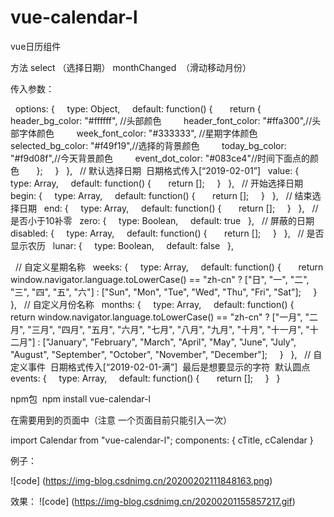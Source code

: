 # vue-calendar-l 
vue日历组件

方法
select （选择日期）
monthChanged  （滑动移动月份）

传入参数：

  options: {
    type: Object,
    default: function() {
      return {
        header_bg_color: "#ffffff", //头部颜色
        header_font_color: "#ffa300",//头部字体颜色
        week_font_color: "#333333", //星期字体颜色
        selected_bg_color: "#f49f19",//选择的背景颜色
        today_bg_color: "#f9d08f",//今天背景颜色
        event_dot_color: "#083ce4"//时间下面点的颜色
      };
    }
  },
  // 默认选择日期  日期格式传入[“2019-02-01”]
  value: {
    type: Array,
    default: function() {
      return [];
    }
  },
  // 开始选择日期
  begin: {
    type: Array,
    default: function() {
      return [];
    }
  },
  // 结束选择日期
  end: {
    type: Array,
    default: function() {
      return [];
    }
  },
  // 是否小于10补零
  zero: {
    type: Boolean,
    default: true
  },
  // 屏蔽的日期
  disabled: {
    type: Array,
    default: function() {
      return [];
    }
  },
  // 是否显示农历
  lunar: {
    type: Boolean,
    default: false
  },

  // 自定义星期名称
  weeks: {
    type: Array,
    default: function() {
      return window.navigator.language.toLowerCase() == "zh-cn" ? ["日", "一", "二", "三", "四", "五", "六"] : ["Sun", "Mon", "Tue", "Wed", "Thu", "Fri", "Sat"];
    }
  },
  // 自定义月份名称
  months: {
    type: Array,
    default: function() {
      return window.navigator.language.toLowerCase() == "zh-cn" ? ["一月", "二月", "三月", "四月", "五月", "六月", "七月", "八月", "九月", "十月", "十一月", "十二月"] : ["January", "February", "March", "April", "May", "June", "July", "August", "September", "October", "November", "December"];
    }
  },
  // 自定义事件  日期格式传入[“2019-02-01-满”]  最后是想要显示的字符  默认圆点
  events: {
    type: Array,
    default: function() {
      return [];
    }
  }

npm包  npm install vue-calendar-l

在需要用到的页面中（注意 一个页面目前只能引入一次）

import Calendar from "vue-calendar-l";
components: { cTitle, cCalendar }

例子：

![code] (https://img-blog.csdnimg.cn/20200202111848163.png)

效果：
![code] (https://img-blog.csdnimg.cn/20200201155857217.gif)
